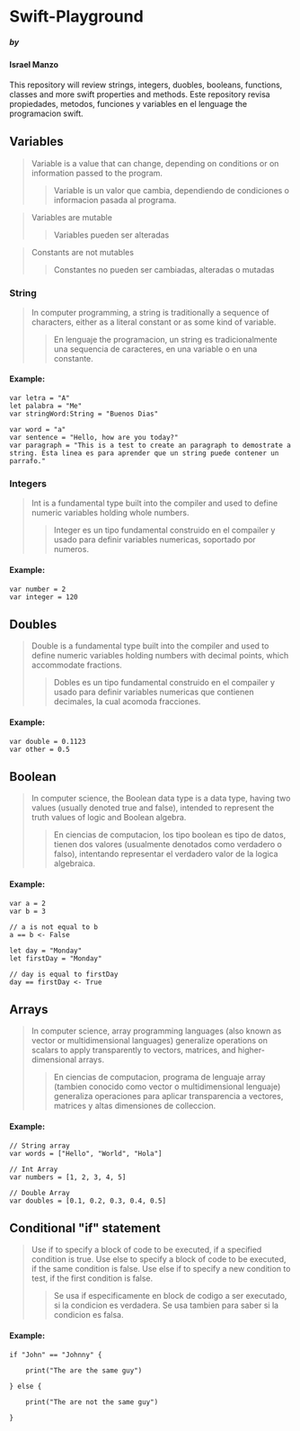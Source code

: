 # Swift-Playground
##### by
#### Israel Manzo
This repository will review strings, integers, duobles, booleans, functions, classes and more swift properties and methods.
Este repository revisa propiedades, metodos, funciones y variables en el lenguage the programacion swift.

## Variables
> Variable is a value that can change, depending on conditions or on information passed to the program.
> > Variable is un valor que cambia, dependiendo de condiciones o informacion pasada al programa.

> Variables are mutable
> > Variables pueden ser alteradas

> Constants are not mutables
> > Constantes no pueden ser cambiadas, alteradas o mutadas

### String
> In computer programming, a string is traditionally a sequence of characters, either as a literal constant or as some kind of variable.
> > En lenguaje the programacion, un string es tradicionalmente una sequencia de caracteres, en una variable o en una constante.

#### Example:
```
var letra = "A" 
let palabra = "Me" 
var stringWord:String = "Buenos Dias"

var word = "a"
var sentence = "Hello, how are you today?"
var paragraph = "This is a test to create an paragraph to demostrate a string. Esta linea es para aprender que un string puede contener un parrafo."
```

### Integers
> Int is a fundamental type built into the compiler and used to define numeric variables holding whole numbers.
> > Integer es un tipo fundamental construido en el compailer y usado para definir variables numericas, soportado por numeros.

#### Example:
```
var number = 2
var integer = 120
```

## Doubles
> Double is a fundamental type built into the compiler and used to define numeric variables holding numbers with decimal points, which accommodate fractions.
> > Dobles es un tipo fundamental construido en el compailer y usado para definir variables numericas que contienen decimales, la cual acomoda fracciones.

#### Example:
```
var double = 0.1123
var other = 0.5
```
## Boolean
> In computer science, the Boolean data type is a data type, having two values (usually denoted true and false), intended to represent the truth values of logic and Boolean algebra.
> > En ciencias de computacion, los tipo boolean es tipo de datos, tienen dos valores (usualmente denotados como verdadero o falso), intentando representar el verdadero valor de la logica algebraica.

#### Example:
```
var a = 2
var b = 3

// a is not equal to b
a == b <- False

let day = "Monday"
let firstDay = "Monday"

// day is equal to firstDay
day == firstDay <- True
```

## Arrays
> In computer science, array programming languages (also known as vector or multidimensional languages) generalize operations on scalars to apply transparently to vectors, matrices, and higher-dimensional arrays.
> > En ciencias de computacion, programa de lenguaje array (tambien conocido como vector o multidimensional lenguaje) generaliza operaciones para aplicar transparencia a vectores, matrices y altas dimensiones de colleccion.

#### Example:
```
// String array
var words = ["Hello", "World", "Hola"]

// Int Array
var numbers = [1, 2, 3, 4, 5]

// Double Array
var doubles = [0.1, 0.2, 0.3, 0.4, 0.5]

```

## Conditional "if" statement

> Use if to specify a block of code to be executed, if a specified condition is true. Use else to specify a block of code to be executed, if the same condition is false. Use else if to specify a new condition to test, if the first condition is false.
> > Se usa if especificamente en block de codigo a ser executado, si la condicion es verdadera. Se usa tambien para saber si la condicion es falsa. 

#### Example:
```
if "John" == "Johnny" {
    
    print("The are the same guy")
    
} else {
    
    print("The are not the same guy")
    
}

```
